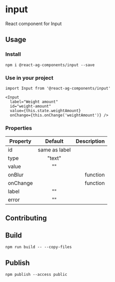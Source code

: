# input

React component for Input

## Usage

### Install
```
npm i @react-ag-components/input --save
```
### Use in your project
```
import Input from '@react-ag-components/input'
```

```
<Input
  label="Weight amount"
  id="weight-amount"
  value={this.state.weightAmount}
  onChange={this.onChange('weightAmount')} />
```

### Properties

| Property        | Default| Description  |
| -------- |:-------------:|-------------:|
| id       | same as label |              |
| type     | "text"        |              |
| value    | ""            |              |
| onBlur   |               | function     |
| onChange |               | function     |
| label    | ""            |              |
| error    | ""            |              |

## Contributing

## Build
`npm run build -- --copy-files`

## Publish
`npm publish --access public`

